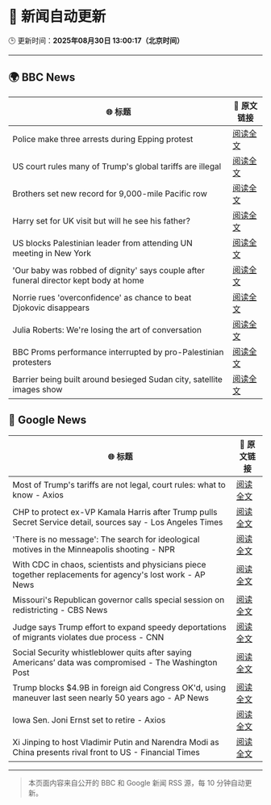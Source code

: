 # 🧠 新闻自动更新

🕒 更新时间：**2025年08月30日 13:00:17（北京时间）**

---

## 🌍 BBC News

| 🌐 标题 | 🔗 原文链接 |
|--------|-------------|
| Police make three arrests during Epping protest | [阅读全文](https://www.bbc.com/news/articles/c24z0105m24o?at_medium=RSS&at_campaign=rss) |
| US court rules many of Trump's global tariffs are illegal | [阅读全文](https://www.bbc.com/news/articles/ckgj7jxkq58o?at_medium=RSS&at_campaign=rss) |
| Brothers set new record for 9,000-mile Pacific row | [阅读全文](https://www.bbc.com/news/articles/c9876y4z4rgo?at_medium=RSS&at_campaign=rss) |
| Harry set for UK visit but will he see his father? | [阅读全文](https://www.bbc.com/news/articles/cwy0dgpyq35o?at_medium=RSS&at_campaign=rss) |
| US blocks Palestinian leader from attending UN meeting in New York | [阅读全文](https://www.bbc.com/news/articles/cjdym32z9v7o?at_medium=RSS&at_campaign=rss) |
| 'Our baby was robbed of dignity' says couple after funeral director kept body at home | [阅读全文](https://www.bbc.com/news/articles/cn85w4406g9o?at_medium=RSS&at_campaign=rss) |
| Norrie rues 'overconfidence' as chance to beat Djokovic disappears | [阅读全文](https://www.bbc.com/sport/tennis/articles/clyjk21gyw9o?at_medium=RSS&at_campaign=rss) |
| Julia Roberts: We're losing the art of conversation | [阅读全文](https://www.bbc.com/news/articles/c5yejdmgzg4o?at_medium=RSS&at_campaign=rss) |
| BBC Proms performance interrupted by pro-Palestinian protesters | [阅读全文](https://www.bbc.com/news/articles/c4gl1kx1091o?at_medium=RSS&at_campaign=rss) |
| Barrier being built around besieged Sudan city, satellite images show | [阅读全文](https://www.bbc.com/news/articles/c4gz1ekdee3o?at_medium=RSS&at_campaign=rss) |

## 📰 Google News

| 🌐 标题 | 🔗 原文链接 |
|--------|-------------|
| Most of Trump's tariffs are not legal, court rules: what to know - Axios | [阅读全文](https://news.google.com/rss/articles/CBMia0FVX3lxTFB6eVNBbldSM2ZPLUJieXJWNS1SRW5PbEtoN2pCOExfTnZKQUNvQVNLV1BSWUttLWtnekE2Sm81SnVLSi14dWdLTVZCbU5vMkRqZ3pCQmNFTnhfM1lGQ3FSNXppMnFsUlhURjhF?oc=5) |
| CHP to protect ex-VP Kamala Harris after Trump pulls Secret Service detail, sources say - Los Angeles Times | [阅读全文](https://news.google.com/rss/articles/CBMihwFBVV95cUxQSDNDVmxmWWk5dF85WUdoTkJSelBQdUhQLVFub0hBWXVfQlF6U3dDbzkzS2htdmJSMHlLdGIzUWV3dFJ5WXN0dWJZQlFuUzNMaHR1NkxNb1c5MVB2bmEycmN4c3lZRkZqaXpPRjZHUmM5WWI1UjZrLWlRbnJSaVo0SDZ0MG5FVWs?oc=5) |
| 'There is no message': The search for ideological motives in the Minneapolis shooting - NPR | [阅读全文](https://news.google.com/rss/articles/CBMifEFVX3lxTE9wS1pLeDhTZDlEZm9YTlZocEhnM0R5cGt1Z3BOV3dCNWIyOFNQdVBSTFdfcEZUYjNzY3hfd001a1dTRFZ1TUpIZGdSVVk4MWNWNUs3M1BnYWVmSFQ0RzZUZFlLMGNUOFNGX2NJaWszRkxXNWNXQjViT21BTDE?oc=5) |
| With CDC in chaos, scientists and physicians piece together replacements for agency's lost work - AP News | [阅读全文](https://news.google.com/rss/articles/CBMilwFBVV95cUxPX3I3THJIdUtBVHNsNjZKM2ZYX2tveERUbUdJRV9VcDlncGdqU0h1enVnMTBZNFpHbW9KY3JURHlzc3ZxTXF3OUlwVUZHWXZoOGdRYy01R3RuMkpMaWl6SE1mZEdha3JEcjFtelN4N2Z4RWx2TWNKUkRZaEZsMkpBckEwQnpVVExMYUc1cW1DVUdnMXZQTXJR?oc=5) |
| Missouri's Republican governor calls special session on redistricting - CBS News | [阅读全文](https://news.google.com/rss/articles/CBMingFBVV95cUxPSE9rT19NbFJXN0JnQzhqUThSQTJtUzhxakllakFRN3E5bFhxZEs0TUN4bGt0MzFIUDNVSTlxUktJQjRxR3llSUMxcVZ0T1ZXUUN4OTRjUTFmdHFjbk91MGlHdF9SYVhRejZJelNUS0V0X3RNYkVHMHhwaXlhUWFaTUYxcjhGQk9wQXpqS1lFUElIZzVySmIya0dYcF95Z9IBowFBVV95cUxPNl95SnduRlBnek14eFZtb05fNm05OXNFS2ctTlh3aFotZS1PaHVWVklHZDVkRzVQaEhTWWljMzgzSFRoeHNlNGhmR0xweko0clFGeGdFUnNPc2ZSSnJCZ05xVUhqRWZoeWNqREZTTnNOSFdIelVfRHliLWZMcVYwUzlGMm1uazgwNVVTcW1WaVFHR29IM0hqblFxTUJ2NTVxZ3B3?oc=5) |
| Judge says Trump effort to expand speedy deportations of migrants violates due process - CNN | [阅读全文](https://news.google.com/rss/articles/CBMiiAFBVV95cUxQdUNpeWt2Zm56WWJUaUJRYldVWjI5cW9fT3YxbTFJRzRVcklQUE55cGY0WXRJQnFGdFlhZmdiNWx4RW1DdHJuM2xNNnQta1ByRnZFVG1tWHNNX0RlaVpFcWlWSlJPOHZuTnpSNWNyR0VtZG41UHR0WTY2QTdNcDNfTUR5UjhZX3hI?oc=5) |
| Social Security whistleblower quits after saying Americans’ data was compromised - The Washington Post | [阅读全文](https://news.google.com/rss/articles/CBMigwFBVV95cUxQWUY0Q1RoLXpMZmp6YzlKcy1iTnNsQzZfM2ZYbWZ4YTBYM3BSM0JJdkJLdGdlaXNNYjFMS1ZpNExvU2hRNHRVQzEyRDgzWmhGdXZ4SDUwaUl1N1gyVDNLOGY3VzJjNDJWQkZtNGNKYWFMWlA4WGEzek1wLXpYY0xNenJIdw?oc=5) |
| Trump blocks $4.9B in foreign aid Congress OK'd, using maneuver last seen nearly 50 years ago - AP News | [阅读全文](https://news.google.com/rss/articles/CBMimwFBVV95cUxPQ253MjgwRklsNDZiRF9lektMUXpWRlFvVmVxMUJLcGRreTdMRDdxVHFFaFNnRllKaUVoR2FLRFRXdC1wSWNpWXIzbGNDTmNINjhzdzEwNUs4NFZhWndDWWN3bklzRi1tbERVSlZXX3h4XzM1MUZsWF81X1ZiVjBUX1VuVTU3dWdtUHNpaWVtX3BsVXpBbmpLTjduWQ?oc=5) |
| Iowa Sen. Joni Ernst set to retire - Axios | [阅读全文](https://news.google.com/rss/articles/CBMidkFVX3lxTFBDRWdQelpZQ0FqaTd2aXFXOXJPTnFfa0t5cUd4YlpPaVBxSm8xZHZIY09zcWNZdDJRMGRRQXVELUdPQ1VOYzlOa1hvcWM2TDV4QVppQVRVRHlJUUh5X2tvdnUxbno5elFVa2x4M3FMSWx4d29SclE?oc=5) |
| Xi Jinping to host Vladimir Putin and Narendra Modi as China presents rival front to US - Financial Times | [阅读全文](https://news.google.com/rss/articles/CBMicEFVX3lxTE16TG1XNExOMXZMVThMYlBxbWZPVmlQQVpYX2JtTTZSQ2ZwVGN5bjhfVFlmTlY4M2Y4YnAtRWhHRW1NakprME1VWS1wNmVjMjdZdXRGZnV4QS1RbmdGUzJFUXQ1cjM1NFpTTi14WGliTHA?oc=5) |

---
> 本页面内容来自公开的 BBC 和 Google 新闻 RSS 源，每 10 分钟自动更新。